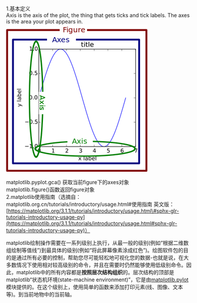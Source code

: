 1.基本定义  
Axis is the axis of the plot, the thing that gets ticks and tick labels. The axes is the area your plot appears in.![](/matplotlib/images/1.png)

matplotlib.pyplot.gca\(\) 获取当前figure下的axes对象  
matplotlib.figure\(\)函数返回figure对象  
2.matplotlib使用指南（选摘自：matplotlib.org.cn/tutorials/introductory/usage.html\#使用指南  英文版：[https://matplotlib.org/3.1.1/tutorials/introductory/usage.html\#sphx-glr-tutorials-introductory-usage-py](https://matplotlib.org/3.1.1/tutorials/introductory/usage.html#sphx-glr-tutorials-introductory-usage-py)）

matplotlib绘制操作需要在一系列级别上执行，从最一般的级别\(例如“根据二维数组绘制等值线”\)到最具体的级别\(例如“将此屏幕像素涂成红色”\)。绘图软件包的目的是通过所有必要的控制，帮助您尽可能轻松地可视化您的数据-也就是说，在大多数情况下使用相对较高级别的命令，并且在需要时仍然能够使用低级别命令。因此，matplotlib中的所有内容都是**按照层次结构组织**的。层次结构的顶部是matplotlib“状态机环境\(state-machine environment\)”，它是由[matplotlib.pylot](https://matplotlib.org/api/_as_gen/matplotlib.pyplot.html#module-matplotlib.pyplot)模块提供的。在这个级别上，使用简单的函数来添加打印元素\(线、图像、文本等\)。到当前地物中的当前轴。


